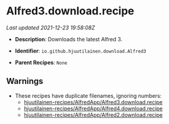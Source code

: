 # Alfred3.download.recipe

_Last updated 2021-12-23 19:58:08Z_

- **Description**: Downloads the latest Alfred 3.

- **Identifier**: `io.github.hjuutilainen.download.Alfred3`

- **Parent Recipes**: `None`

## Warnings

- These recipes have duplicate filenames, ignoring numbers:
    - [hjuutilainen-recipes/AlfredApp/Alfred3.download.recipe](/autopkg-dupe-tracker/hjuutilainen-recipes/AlfredApp/Alfred3.download.recipe)
    - [hjuutilainen-recipes/AlfredApp/Alfred4.download.recipe](/autopkg-dupe-tracker/hjuutilainen-recipes/AlfredApp/Alfred4.download.recipe)
    - [hjuutilainen-recipes/AlfredApp/Alfred2.download.recipe](/autopkg-dupe-tracker/hjuutilainen-recipes/AlfredApp/Alfred2.download.recipe)